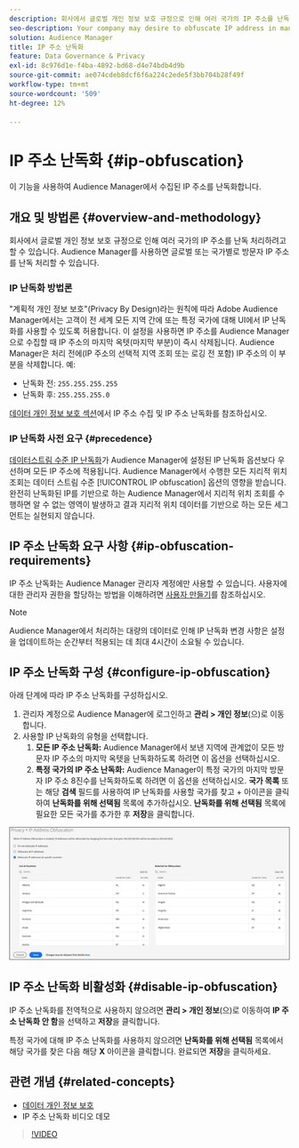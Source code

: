 ```yaml
---
description: 회사에서 글로벌 개인 정보 보호 규정으로 인해 여러 국가의 IP 주소를 난독 처리하려고 할 수 있습니다. Audience Manager를 사용하면 글로벌 또는 국가별로 방문자 IP 주소를 난독 처리할 수 있습니다.
seo-description: Your company may desire to obfuscate IP address in many countries due to global privacy regulations. Audience Manager allows you to obfuscate visitor IP addresses on a global or country-by-country basis.
solution: Audience Manager
title: IP 주소 난독화
feature: Data Governance & Privacy
exl-id: 8c976d1e-f4ba-4892-bd68-d4e74bdb4d9b
source-git-commit: ae074cdeb8dcf6f6a224c2ede5f3bb704b28f49f
workflow-type: tm+mt
source-wordcount: '509'
ht-degree: 12%

---
```


# IP 주소 난독화 {#ip-obfuscation}

이 기능을 사용하여 Audience Manager에서 수집된 IP 주소를 난독화합니다.

## 개요 및 방법론 {#overview-and-methodology}

회사에서 글로벌 개인 정보 보호 규정으로 인해 여러 국가의 IP 주소를 난독 처리하려고 할 수 있습니다. Audience Manager를 사용하면 글로벌 또는 국가별로 방문자 IP 주소를 난독 처리할 수 있습니다.

### IP 난독화 방법론

&quot;계획적 개인 정보 보호&quot;(Privacy By Design)라는 원칙에 따라 Adobe Audience Manager에서는 고객이 전 세계 모든 지역 간에 또는 특정 국가에 대해 UI에서 IP 난독화를 사용할 수 있도록 허용합니다. 이 설정을 사용하면 IP 주소를 Audience Manager으로 수집할 때 IP 주소의 마지막 옥텟(마지막 부분)이 즉시 삭제됩니다. Audience Manager은 처리 전에(IP 주소의 선택적 지역 조회 또는 로깅 전 포함) IP 주소의 이 부분을 삭제합니다. 예:

* 난독화 전: `255.255.255.255`
* 난독화 후: `255.255.255.0`

[데이터 개인 정보 보호 섹션](/help/using/overview/data-security-and-privacy/data-privacy.md)에서 IP 주소 수집 및 IP 주소 난독화를 참조하십시오.

### IP 난독화 사전 요구 {#precedence}

[데이터스트림 수준 IP 난독화](https://experienceleague.adobe.com/docs/experience-platform/edge/datastreams/configure.html?lang=en#create)가 Audience Manager에 설정된 IP 난독화 옵션보다 우선하며 모든 IP 주소에 적용됩니다. Audience Manager에서 수행한 모든 지리적 위치 조회는 데이터 스트림 수준 [!UICONTROL IP obfuscation] 옵션의 영향을 받습니다. 완전히 난독화된 IP를 기반으로 하는 Audience Manager에서 지리적 위치 조회를 수행하면 알 수 없는 영역이 발생하고 결과 지리적 위치 데이터를 기반으로 하는 모든 세그먼트는 실현되지 않습니다.

## IP 주소 난독화 요구 사항 {#ip-obfuscation-requirements}

IP 주소 난독화는 Audience Manager 관리자 계정에만 사용할 수 있습니다. 사용자에 대한 관리자 권한을 할당하는 방법을 이해하려면 [사용자 만들기](/help/using/features/administration/administration-overview.md#create-users)를 참조하십시오.

>[!NOTE]
>
> Audience Manager에서 처리하는 대량의 데이터로 인해 IP 난독화 변경 사항은 설정을 업데이트하는 순간부터 적용되는 데 최대 4시간이 소요될 수 있습니다.

## IP 주소 난독화 구성 {#configure-ip-obfuscation}

아래 단계에 따라 IP 주소 난독화를 구성하십시오.

1. 관리자 계정으로 Audience Manager에 로그인하고 **관리 > 개인 정보**(으)로 이동합니다.
2. 사용할 IP 난독화의 유형을 선택합니다.
   1. **모든 IP 주소 난독화:** Audience Manager에서 보낸 지역에 관계없이 모든 방문자 IP 주소의 마지막 옥텟을 난독화하도록 하려면 이 옵션을 선택하십시오.
   2. **특정 국가의 IP 주소 난독화:** Audience Manager이 특정 국가의 마지막 방문자 IP 주소 8진수를 난독화하도록 하려면 이 옵션을 선택하십시오. **국가 목록** 또는 해당 **검색** 필드를 사용하여 IP 난독화를 사용할 국가를 찾고 + 아이콘을 클릭하여 **난독화를 위해 선택됨** 목록에 추가하십시오. **난독화를 위해 선택됨** 목록에 필요한 모든 국가를 추가한 후 **저장**&#x200B;을 클릭합니다.

![](assets/ip-obfuscation.png)

## IP 주소 난독화 비활성화 {#disable-ip-obfuscation}

IP 주소 난독화를 전역적으로 사용하지 않으려면 **관리 > 개인 정보**(으)로 이동하여 **IP 주소 난독화 안 함**&#x200B;을 선택하고 **저장**&#x200B;을 클릭합니다.

특정 국가에 대해 IP 주소 난독화를 사용하지 않으려면 **난독화를 위해 선택됨** 목록에서 해당 국가를 찾은 다음 해당 **X** 아이콘을 클릭합니다. 완료되면 **저장**&#x200B;을 클릭하세요.

## 관련 개념 {#related-concepts}

* [데이터 개인 정보 보호](/help/using/overview/data-security-and-privacy/data-privacy.md)
* IP 주소 난독화 비디오 데모
>[!VIDEO](https://video.tv.adobe.com/v/27218/)
